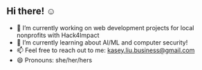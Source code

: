 ## Hi there! ☺️

- 🔭 I’m currently working on web development projects for local nonprofits with Hack4Impact
- 🌱 I’m currently learning about AI/ML and computer security!
- 📫 Feel free to reach out to me: kasey.liu.business@gmail.com
- 😄 Pronouns: she/her/hers

<!--
**kaseyliu/kaseyliu** is a ✨ _special_ ✨ repository because its `README.md` (this file) appears on your GitHub profile.

- 🔭 I’m currently working on ...
- 🌱 I’m currently learning ...
- 👯 I’m looking to collaborate on ...
- 🤔 I’m looking for help with ...
- 💬 Ask me about ...
- 📫 How to reach me: ...
- 😄 Pronouns: ...
- ⚡ Fun fact: ...
-->
